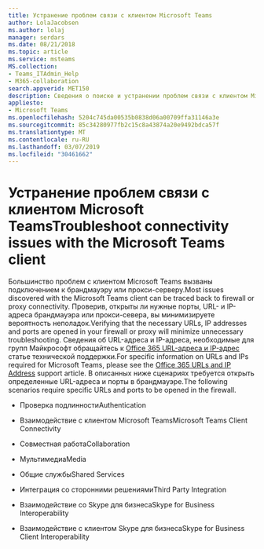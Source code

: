 ```yaml
---
title: Устранение проблем связи с клиентом Microsoft Teams
author: LolaJacobsen
ms.author: lolaj
manager: serdars
ms.date: 08/21/2018
ms.topic: article
ms.service: msteams
MS.collection:
- Teams_ITAdmin_Help
- M365-collaboration
search.appverid: MET150
description: Сведения о поиске и устранении проблем связи с клиентом Microsoft Teams, которые чаще всего вызваны подключением к брандмауэру или прокси-серверу.
appliesto:
- Microsoft Teams
ms.openlocfilehash: 5204c745da00535b0838d06a00709ffa31146a3e
ms.sourcegitcommit: 85c34280977fb2c15c8a43874a20e9492bdca57f
ms.translationtype: MT
ms.contentlocale: ru-RU
ms.lasthandoff: 03/07/2019
ms.locfileid: "30461662"
---
```

<a name="troubleshoot-connectivity-issues-with-the-microsoft-teams-client"></a><span data-ttu-id="a223d-103">Устранение проблем связи с клиентом Microsoft Teams</span><span class="sxs-lookup"><span data-stu-id="a223d-103">Troubleshoot connectivity issues with the Microsoft Teams client</span></span>
==============================================================

<span data-ttu-id="a223d-104">Большинство проблем с клиентом Microsoft Teams вызваны подключением к брандмауэру или прокси-серверу.</span><span class="sxs-lookup"><span data-stu-id="a223d-104">Most issues discovered with the Microsoft Teams client can be traced back to firewall or proxy connectivity.</span></span> <span data-ttu-id="a223d-105">Проверив, открыты ли нужные порты, URL- и IP-адреса брандмауэра или прокси-севера, вы минимизируете вероятность неполадок.</span><span class="sxs-lookup"><span data-stu-id="a223d-105">Verifying that the necessary URLs, IP addresses and ports are opened in your firewall or proxy will minimize unnecessary troubleshooting.</span></span> <span data-ttu-id="a223d-106">Сведения об URL-адреса и IP-адреса, необходимые для групп Майкрософт обращайтесь к [Office 365 URL-адреса и IP-адрес](https://support.office.com/article/Office-365-URLs-and-IP-address-ranges-8548a211-3fe7-47cb-abb1-355ea5aa88a2) статье технической поддержки.</span><span class="sxs-lookup"><span data-stu-id="a223d-106">For specific information on URLs and IPs required for Microsoft Teams, please see the [Office 365 URLs and IP Address](https://support.office.com/article/Office-365-URLs-and-IP-address-ranges-8548a211-3fe7-47cb-abb1-355ea5aa88a2) support article.</span></span> <span data-ttu-id="a223d-107">В описанных ниже сценариях требуется открыть определенные URL-адреса и порты в брандмауэре.</span><span class="sxs-lookup"><span data-stu-id="a223d-107">The following scenarios require specific URLs and ports to be opened in the firewall.</span></span>

-   <span data-ttu-id="a223d-108">Проверка подлинности</span><span class="sxs-lookup"><span data-stu-id="a223d-108">Authentication</span></span>

-   <span data-ttu-id="a223d-109">Взаимодействие с клиентом Microsoft Teams</span><span class="sxs-lookup"><span data-stu-id="a223d-109">Microsoft Teams Client Connectivity</span></span>

-   <span data-ttu-id="a223d-110">Совместная работа</span><span class="sxs-lookup"><span data-stu-id="a223d-110">Collaboration</span></span>

-   <span data-ttu-id="a223d-111">Мультимедиа</span><span class="sxs-lookup"><span data-stu-id="a223d-111">Media</span></span>

-   <span data-ttu-id="a223d-112">Общие службы</span><span class="sxs-lookup"><span data-stu-id="a223d-112">Shared Services</span></span>

-   <span data-ttu-id="a223d-113">Интеграция со сторонними решениями</span><span class="sxs-lookup"><span data-stu-id="a223d-113">Third Party Integration</span></span>

-   <span data-ttu-id="a223d-114">Взаимодействие со Skype для бизнеса</span><span class="sxs-lookup"><span data-stu-id="a223d-114">Skype for Business Interoperability</span></span>

-   <span data-ttu-id="a223d-115">Взаимодействие с клиентом Skype для бизнеса</span><span class="sxs-lookup"><span data-stu-id="a223d-115">Skype for Business Client Interoperability</span></span>
